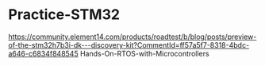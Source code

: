 # Practice-STM32

https://community.element14.com/products/roadtest/b/blog/posts/preview-of-the-stm32h7b3i-dk---discovery-kit?CommentId=ff57a5f7-8318-4bdc-a646-c6834f848545
Hands-On-RTOS-with-Microcontrollers